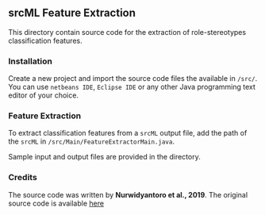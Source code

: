 ## srcML Feature Extraction

This directory contain source code for the extraction of role-stereotypes classification features.

### Installation
Create a new project and import the source code files  the available in ```/src/```. You can use `netbeans IDE`, `Eclipse IDE` or any other Java programming text editor of your choice.

### Feature Extraction
To extract classification features from a `srcML` output file, add the path of the `srcML` in `/src/Main/FeatureExtractorMain.java`.

Sample input and output files are provided in the directory.

### Credits
The source code was written by **Nurwidyantoro et al., 2019**. The original source code is available [here](http://oss.models-db.com/Downloads/EASE2019_ReplicationPackage/)